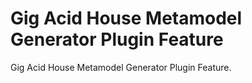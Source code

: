 Gig Acid House Metamodel Generator Plugin Feature
==========================
Gig Acid House Metamodel Generator Plugin Feature.
